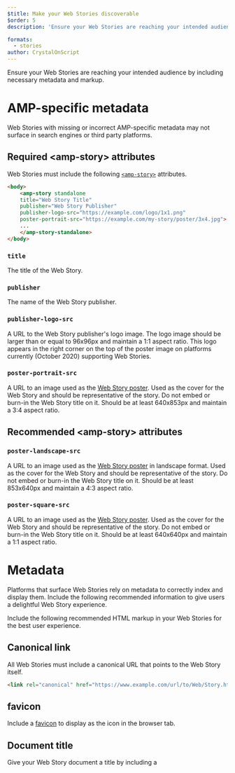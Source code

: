 ```yaml
---
$title: Make your Web Stories discoverable
$order: 5
description: 'Ensure your Web Stories are reaching your intended audience by including necessary metadata and markup.'

formats:
  - stories
author: CrystalOnScript
---
```


Ensure your Web Stories are reaching your intended audience by including necessary metadata and markup.


# AMP-specific metadata

Web Stories with missing or incorrect AMP-specific metadata may not surface in search engines or third party platforms.

## Required &lt;amp-story&gt; attributes

Web Stories must include the following [`<amp-story>`](https://amp.dev/documentation/components/amp-story) attributes.

```html
<body>
    <amp-story standalone
    title="Web Story Title"
    publisher="Web Story Publisher"
    publisher-logo-src="https://example.com/logo/1x1.png"
    poster-portrait-src="https://example.com/my-story/poster/3x4.jpg">
    ...
    </amp-story-standalone>
</body>
```

### `title`

The title of the Web Story.

### `publisher`

The name of the Web Story publisher.


### `publisher-logo-src`

A URL to the Web Story publisher's logo image. The logo image should be larger than or equal to 96x96px and maintain a 1:1 aspect ratio. This logo appears in the right corner on the top of the poster image on platforms currently (October 2020) supporting Web Stories.

### `poster-portrait-src`

A URL to an image used as the [Web Story poster](https://amp.dev/documentation/components/amp-story/#poster-guidelines-(for-poster-portrait-src,-poster-landscape-src,-and-poster-square-src)). Used as the cover for the Web Story and should be representative of the story. Do not embed or burn-in the Web Story title on it. Should be at least 640x853px and maintain a 3:4 aspect ratio.


## Recommended &lt;amp-story&gt; attributes

### `poster-landscape-src`

A URL to an image used as the [Web Story poster](https://amp.dev/documentation/components/amp-story/#poster-guidelines-(for-poster-portrait-src,-poster-landscape-src,-and-poster-square-src)) in landscape format. Used as the cover for the Web Story and should be representative of the story. Do not embed or burn-in the Web Story title on it. Should be at least 853x640px and maintain a 4:3 aspect ratio.

### `poster-square-src`

A URL to an image used as the [Web Story poster](https://amp.dev/documentation/components/amp-story/#poster-guidelines-(for-poster-portrait-src,-poster-landscape-src,-and-poster-square-src)). Used as the cover for the Web Story and should be representative of the story. Do not embed or burn-in the Web Story title on it. Should be at least 640x640px and maintain a 1:1 aspect ratio.

# Metadata

Platforms that surface Web Stories rely on metadata to correctly index and display them. Include the following recommended information to give users a delightful Web Story experience.

Include the following recommended HTML markup in your Web Stories for the best user experience.

## Canonical link

All Web Stories must include a canonical URL that points to the Web Story itself.

```html
<link rel="canonical" href="https://www.example.com/url/to/Web/Story.html">
```

## favicon

Include a [favicon](https://www.w3.org/2005/10/howto-favicon) to display as the icon in the browser tab.

## Document title

Give your Web Story document a title by including a <code>[<title>](https://developer.mozilla.org/en-US/docs/Web/HTML/Element/title)</code> tag.

## Image alt-text

Maximize accessibility and indexability by including [meaningful alt-text for images](https://developer.mozilla.org/en-US/docs/Web/HTML/Element/img#Accessibility_concerns).

## Video subtitles and captions

Maximize accessibility and indexability by including [video subtitles and/or captions](https://developer.mozilla.org/en-US/docs/Web/Guide/Audio_and_video_delivery/Adding_captions_and_subtitles_to_HTML5_video).

## Page attachments
Use [page attachments](https://amp.dev/documentation/components/amp-story-page-attachment/) to present additional information in “classic article form” alongside your Web Story. This can be useful to provide extra detail, deep dives, or onward journeys for the content presented in your Story.

## Schema.org metadata

Including [schema.org](https://schema.org/) structured data vocabulary defines important information about your Web Story that allows third-party platforms, such as search engines, to display and index them.

[tip type="default"]
Validate your schema.org data using Google's [AMP Test](https://search.google.com/test/amp).
[/tip]

## OGP Facebook metadata

Including [Open Graph protocol](https://ogp.me/) enables Web Stories sharing on Facebook.

## Twitter card data

Including [Twitter card data](https://developer.twitter.com/en/docs/twitter-for-websites/cards/overview/abouts-cards) allows you to attach photos, videos and media experiences to a Tweet sharing your Web Story.

[tip type="read-on"]
Read more about [SEO for Web Stories in the AMP Blog](https://blog.amp.dev/2020/02/12/seo-for-amp-stories/).
[/tip]